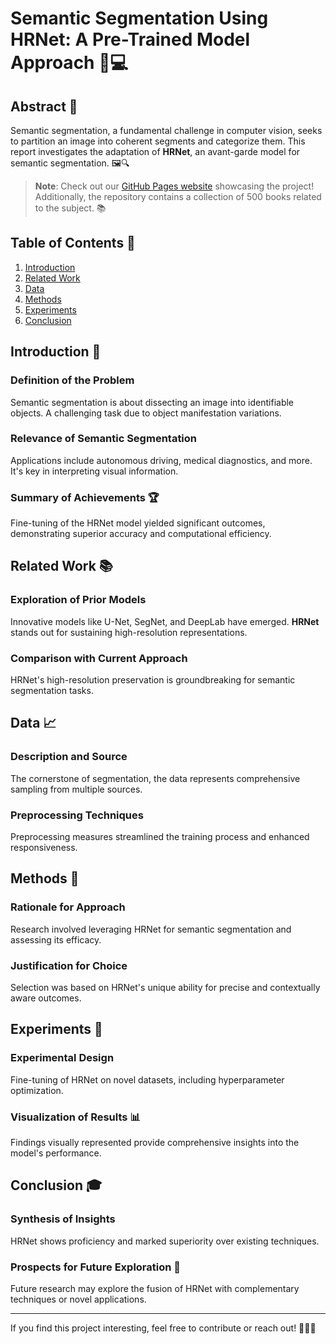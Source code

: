 # Semantic Segmentation Using HRNet: A Pre-Trained Model Approach 🧠💻

## Abstract 📝

Semantic segmentation, a fundamental challenge in computer vision, seeks to partition an image into coherent segments and categorize them. This report investigates the adaptation of **HRNet**, an avant-garde model for semantic segmentation. 🖼🔍

> **Note**: Check out our [GitHub Pages website](https://[username].github.io/[repository-name]) showcasing the project! Additionally, the repository contains a collection of 500 books related to the subject. 📚

## Table of Contents 📑
1. [Introduction](#introduction)
2. [Related Work](#related-work)
3. [Data](#data)
4. [Methods](#methods)
5. [Experiments](#experiments)
6. [Conclusion](#conclusion)

## Introduction 🌟
### Definition of the Problem
Semantic segmentation is about dissecting an image into identifiable objects. A challenging task due to object manifestation variations.

### Relevance of Semantic Segmentation
Applications include autonomous driving, medical diagnostics, and more. It's key in interpreting visual information.

### Summary of Achievements 🏆
Fine-tuning of the HRNet model yielded significant outcomes, demonstrating superior accuracy and computational efficiency.

## Related Work 📚
### Exploration of Prior Models
Innovative models like U-Net, SegNet, and DeepLab have emerged. **HRNet** stands out for sustaining high-resolution representations.

### Comparison with Current Approach
HRNet's high-resolution preservation is groundbreaking for semantic segmentation tasks.

## Data 📈
### Description and Source
The cornerstone of segmentation, the data represents comprehensive sampling from multiple sources.

### Preprocessing Techniques
Preprocessing measures streamlined the training process and enhanced responsiveness.

## Methods 🧪
### Rationale for Approach
Research involved leveraging HRNet for semantic segmentation and assessing its efficacy.

### Justification for Choice
Selection was based on HRNet's unique ability for precise and contextually aware outcomes.

## Experiments 🔬
### Experimental Design
Fine-tuning of HRNet on novel datasets, including hyperparameter optimization.

### Visualization of Results 📊
Findings visually represented provide comprehensive insights into the model's performance.

## Conclusion 🎓
### Synthesis of Insights
HRNet shows proficiency and marked superiority over existing techniques.

### Prospects for Future Exploration 🚀
Future research may explore the fusion of HRNet with complementary techniques or novel applications.

---

If you find this project interesting, feel free to contribute or reach out! 👨‍💻🎉
